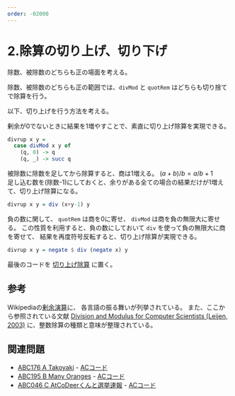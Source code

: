 ```yaml
---
order: -02000
---
```

# 2.除算の切り上げ、切り下げ

除数、被除数のどちらも正の場面を考える。

除数、被除数のどちらも正の範囲では、`divMod` と `quotRem` はどちらも切り捨てで除算を行う。

以下、切り上げを行う方法を考える。

剰余が0でないときに結果を1増やすことで、素直に切り上げ除算を実現できる。

```haskell
divrup x y =
  case divMod x y of
    (q, 0) -> q
    (q, _) -> succ q
```

被除数に除数を足してから除算すると、商は1増える。 $(a+b) / b = a/b + 1$  
足し込む数を(除数-1)にしておくと、余りがある全ての場合の結果だけが1増えて、切り上げ除算になる。

```haskell
divrup x y = div (x+y-1) y
```

負の数に関して、 `quotRem` は商を0に寄せ、 `divMod` は商を負の無限大に寄せる。
この性質を利用すると、負の数にしておいて `div` を使って負の無限大に商を寄せて、
結果を再度符号反転すると、切り上げ除算が実現できる。

```haskell
divrup x y = negate $ div (negate x) y
```

最後のコードを
[切り上げ除算](/H4A/snippets/integer/divrup/)
に置く。

## 参考

Wikipediaの[剰余演算](https://ja.wikipedia.org/wiki/%E5%89%B0%E4%BD%99%E6%BC%94%E7%AE%97)に、
各言語の振る舞いが列挙されている。
また、ここから参照されている文献
[Division and Modulus for Computer Scientists (Leijen, 2003)](https://www.microsoft.com/en-us/research/publication/division-and-modulus-for-computer-scientists/)
に、整数除算の種類と意味が整理されている。

## 関連問題

- [ABC176 A Takoyaki](https://atcoder.jp/contests/abc176/tasks/abc176_a) - [ACコード](https://atcoder.jp/contests/abc176/submissions/22555330)
- [ABC195 B Many Oranges](https://atcoder.jp/contests/abc195/tasks/abc195_b) - [ACコード](https://atcoder.jp/contests/abc195/submissions/22556731)
- [ABC046 C AtCoDeerくんと選挙速報](https://atcoder.jp/contests/abc046/tasks/arc062_a) - [ACコード](https://atcoder.jp/contests/abc046/submissions/23709081)
